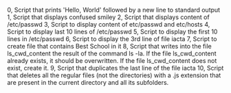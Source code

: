 0, Script that prints 'Hello, World' followed by a new line to standard output
1, Script that displays confused smiley
2, Script that displays content of /etc/passwd
3, Script to display content of etc/passwd and etc/hosts
4, Script to display last 10 lines of /etc/passwd
5, Script to display the first 10 lines in /etc/passwd
6, Script to display the 3rd line of file iacta
7, Script to create file that contains Best School in it
8, Script that writes into the file ls_cwd_content the result of the command ls -la. If the file ls_cwd_content already exists, it should be overwritten. If the file ls_cwd_content does not exist, create it.
9, Script that duplicates the last line of the file iacta 
10, Script that deletes all the regular files (not the directories) with a .js extension that are present in the current directory and all its subfolders.
